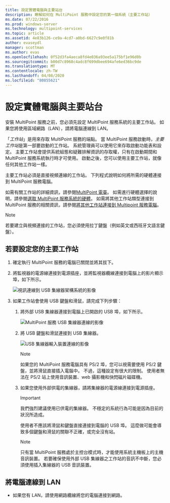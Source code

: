 ```yaml
---
title: 設定實體電腦與主要站台
description: 瞭解如何在 MultiPoint 服務中設定您的第一個系統（主要工作站）
ms.date: 07/22/2016
ms.prod: windows-server
ms.technology: multipoint-services
ms.topic: article
ms.assetid: 4e83b126-ce9a-4cd7-a0bd-6627c9e0f81b
author: evaseydl
manager: scottman
ms.author: evas
ms.openlocfilehash: 0f52d3fa4aeca8fd4e036a93ee5a175bf1e96d0b
ms.sourcegitcommit: b00d7c8968c4adc8f699dbee694afe6ed36bc9de
ms.translationtype: MT
ms.contentlocale: zh-TW
ms.lasthandoff: 04/08/2020
ms.locfileid: "80855621"
---
```

# <a name="set-up-the-physical-computer-and-primary-station"></a>設定實體電腦與主要站台
安裝 MultiPoint 服務之前，您必須先設定 MultiPoint 服務系統的主要工作站。 如果您將使用區域網路（LAN），請將電腦連線到 LAN。  
  
「*工作站*」是用來存取 MultiPoint 服務的端點。 當 MultiPoint 服務啟動時，*主要工作站*是第一部要啟動的工作站。 系統管理員可以使用它來存取啟動功能表和設定。 主要工作站會提供系統組態和疑難排解資訊的存取權，只有在啟動期間和 MultiPoint 服務系統執行時才可使用。 啟動之後，您可以使用主要工作站，就像任何其他工作站一樣。  
  
主要工作站必須是直接視頻連線的工作站。 下列程式說明如何將所需的硬體連接到 MultiPoint 服務電腦。  
  
如需有關工作站的詳細資訊，請參閱[MultiPoint 電臺](multipoint-services-stations.md)。 如需進行硬體選擇的說明，請參閱[選取 MultiPoint 服務系統的硬體](Selecting-Hardware-for-Your-MultiPoint-services-System.md)。 如需將其他工作站類型連接到 MultiPoint 服務的相關資訊，請參閱[將其他工作站連接到 Multipoint 服務電腦](Attach-additional-stations-to-your-MultiPoint-services-computer.md)。  
  
> [!NOTE]  
> 若要建立與視頻連接的工作站，您必須使用拉丁鍵盤（例如英文或西班牙文語言鍵盤）。  
  
## <a name="to-set-up-your-primary-station"></a>若要設定您的主要工作站  
  
1.  確定執行 MultiPoint 服務的電腦已關閉並將其拔下。  
  
2.  將監視器的電源線連接到電源插座，並將監視器纜線連接到電腦上的影片顯示埠，如下所示。  
  
    ![視訊連線到 USB 集線器架構系統的影像](./media/WMSVideoConnection.gif)  
  
3.  如果工作站會使用 USB 鍵盤和滑鼠，請完成下列步驟：  
  
    1.  將外部 USB 集線器連接到電腦上已開啟的 USB 埠，如下所示。  
  
        ![MultiPoint 服務 USB 集線器連線的影像](./media/WMSUSBHubConnection.gif)  
  
    2.  將 USB 鍵盤和滑鼠連接到 USB 集線器。  
  
        ![USB 集線器輸入裝置連線的影像](./media/WMSUSBDeviceConnection.gif)  
  
        > [!NOTE]  
        > 如果您的 MultiPoint 服務電腦具有 PS/2 埠，您可以視需要使用 PS/2 鍵盤，並將滑鼠直接插入電腦中。 不過，這種設定有很大的限制。 使用者無法在 PS/2 站上使用音訊裝置、web 攝影機和快閃磁片磁碟機。  
  
    3.  如果您使用外部供電的集線器，請將集線器的電源線連接到電源插座。  
  
        > [!IMPORTANT]  
        > 我們強烈建議使用已供電的集線器。 不穩定的系統行為可能是因為目前的狀況所造成。  
        >   
        > 使用者不應該將滑鼠和鍵盤直接連接到電腦的 USB 埠。 這麼做可能會導致多個鍵盤和滑鼠的關聯不正確，或完全沒有站。  
  
        > [!NOTE]  
        > 只有當 MultiPoint 服務處於主控台模式時，才能使用系統主機板上的主機音訊裝置。 若要確保使用外部 USB 集線器之工作站的音訊不中斷，您必須使用插入集線器的 USB 音訊裝置。  
  
## <a name="to-connect-the-computer-to-the-lan"></a>將電腦連線到 LAN  
  
-   如果您有 LAN，請使用網路纜線將您的電腦連接到網路。